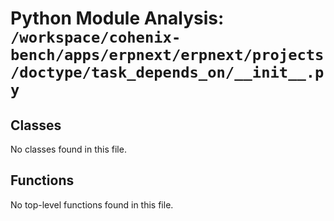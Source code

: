 # Python Module Analysis: `/workspace/cohenix-bench/apps/erpnext/erpnext/projects/doctype/task_depends_on/__init__.py`

## Classes

No classes found in this file.


## Functions

No top-level functions found in this file.
